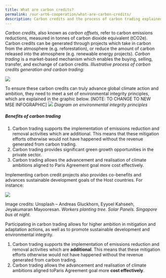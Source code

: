 ```yaml
---
title: What are carbon credits?
permalink: /our-art6-cooperation/what-are-carbon-credits/
description: Carbon credits and the process of carbon trading explained.
---
```

_Carbon credits,_ also known as _carbon offsets,_ refer to carbon emissions reductions, measured in tonnes of carbon dioxide equivalent (tCO2e). Carbon credits can be generated through projects which take in carbon from the atmosphere (e.g. reforestation), or reduce the amount of carbon released into the atmosphere (e.g. renewable energy projects). *Carbon trading* is a market-based mechanism which enables the buying, selling, transfer, and exchange of carbon credits. *Illustrative process of carbon credits generation and carbon trading:*

<img src="https://file.go.gov.sg/process808.png"> 

To ensure these carbon credits can truly advance global climate action and ambition, they need to meet a set of environmental integrity principles, which are explained in the graphic below.
[NOTE: TO CHANGE TO NEW MSE INFOGRAPHIC]
<img src="https://file.go.gov.sg/envintegrity808.png">
*Diagram on environmental integrity principles*

##### Benefits of carbon trading
1. Carbon trading supports the implementation of emissions reduction and removal activities which are additional. This means that these mitigation efforts otherwise would not have happened without the revenue generated from carbon trading.
2. Carbon trading provides significant green growth opportunities in the private sector.
3. Carbon trading allows the advancement and realisation of climate ambitions aligned to Paris Agreement goal more cost effectively.

Implementing carbon credit projects also provides co-benefits and advances sustainable development goals of the Host countries. For instance:

<img src="https://file.go.gov.sg/benefits808.png">

Image credits: Unsplash – Andreas Gluckhorn, Eyyoel Kahseeh, Jeyakumaran Mayooresan.
*Workers planting tree. Solar Panels. Singapore bus at night.*

Participating in carbon trading allows for higher ambition in mitigation and adaptation actions, as well as to promote sustainable development and environmental integrity.
1. Carbon trading supports the implementation of emissions reduction and removal
activities which are **additional**. This means that these mitigation efforts otherwise would
not have happened without the revenue generated from carbon trading.
2. Carbon trading allows the advancement and realisation of climate ambitions aligned toParis Agreement goal more **cost effectively**.